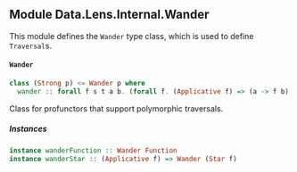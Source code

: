 ## Module Data.Lens.Internal.Wander

This module defines the `Wander` type class, which is used to define `Traversal`s.

#### `Wander`

``` purescript
class (Strong p) <= Wander p where
  wander :: forall f s t a b. (forall f. (Applicative f) => (a -> f b) -> s -> f t) -> p a b -> p s t
```

Class for profunctors that support polymorphic traversals.

##### Instances
``` purescript
instance wanderFunction :: Wander Function
instance wanderStar :: (Applicative f) => Wander (Star f)
```


